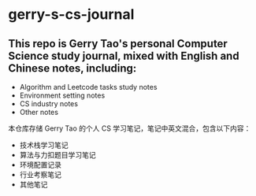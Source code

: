 # gerry-s-cs-journal

This repo is Gerry Tao's personal Computer Science study journal, mixed with English and Chinese notes, including:
- 
- Algorithm and Leetcode tasks study notes
- Environment setting notes
- CS industry notes
- Other notes

本仓库存储 Gerry Tao 的个人 CS 学习笔记，笔记中英文混合，包含以下内容：
- 技术栈学习笔记
- 算法与力扣题目学习笔记
- 环境配置记录
- 行业考察笔记
- 其他笔记

